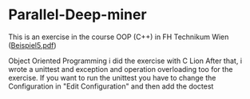 # Parallel-Deep-miner

This is an exercise in the course OOP (C++) in FH Technikum Wien ([Beispiel5.pdf](https://github.com/binhduong160199/Parallel-Deep-miner/files/11668446/Beispiel5.pdf))

Object Oriented Programming
i did the exercise with C Lion
After that, i wrote a unittest and exception and operation overloading too for the exercise. If you want to run the unittest you have to change the Configuration in "Edit Configuration" and then add the doctest
